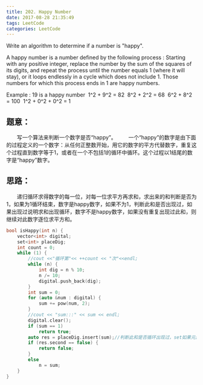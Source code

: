 ```yaml
---
title: 202. Happy Number
date: 2017-08-28 21:35:49
tags: LeetCode
categories: LeetCode
---
```


Write an algorithm to determine if a number is "happy".

A happy number is a number defined by the following process : Starting with any positive integer, replace the number by the sum of the squares of its digits, and repeat the process until the number equals 1 (where it will stay), or it loops endlessly in a cycle which does not include 1. Those numbers for which this process ends in 1 are happy numbers.

Example : 19 is a happy number
​	1^2 + 9^2 = 82
​	8^2 + 2^2 = 68
​	6^2 + 8^2 = 100
​	1^2 + 0^2 + 0^2 = 1

<!--more-->

## 题意：

　　写一个算法来判断一个数字是否“happy”。
　　一个“happy”的数字是由下面的过程定义的一个数字：从任何正整数开始，用它的数字的平方代替数字，重复这个过程直到数字等于1，或者在一个不包括1的循环中循环。这个过程以1结尾的数字是“happy”数字。

## 思路：

　　递归循环求得数字的每一位，对每一位求平方再求和，求出来的和判断是否为1，如果为1循环结束，数字是happy数字，如果不为1，判断此和是否出现过，如果出现过说明求和出现循环，数字不是happy数字，如果没有重复出现过此和，则继续对此数字逐位求平方和。

```c++
bool isHappy(int n) {
	vector<int> digital;
	set<int> placeDig;
	int count = 0;
	while (1) {
		//cout <<"循环第"<< ++count << "次"<<endl;
		while (n) {
			int dig = n % 10;
			n /= 10;
			digital.push_back(dig);
		}
		int sum = 0;
		for (auto &num : digital) {
			sum += pow(num, 2);
		}
		//cout << "sum:::" << sum << endl;
		digital.clear();
		if (sum == 1)
			return true;
		auto res = placeDig.insert(sum);//判断此和是否循环出现过，set如果元素存在，insert()方法返回值的pair第二个元素为false
		if (res.second == false) {
			return false;
		}
		else
			n = sum;
	}
}
```

